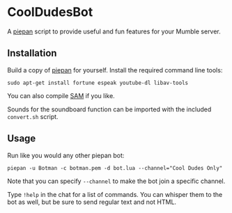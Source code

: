 CoolDudesBot
============

A [piepan](https://github.com/layeh/piepan) script to provide useful and fun features for your Mumble server.

Installation
------------

Build a copy of [piepan](https://github.com/layeh/piepan) for yourself.
Install the required command line tools:

```sudo apt-get install fortune espeak youtube-dl libav-tools```

You can also compile [SAM](https://github.com/s-macke/SAM) if you like.

Sounds for the soundboard function can be imported with the included `convert.sh` script.

Usage
-----

Run like you would any other piepan bot:

```piepan -u Botman -c botman.pem -d bot.lua --channel="Cool Dudes Only"```

Note that you can specify `--channel` to make the bot join a specific channel.

Type `!help` in the chat for a list of commands. You can whisper them to the bot as well,
but be sure to send regular text and not HTML.
